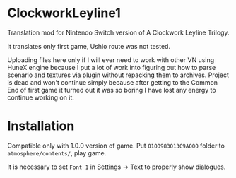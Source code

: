 # ClockworkLeyline1
Translation mod for Nintendo Switch version of A Clockwork Leyline Trilogy.

It translates only first game, Ushio route was not tested.

Uploading files here only if I will ever need to work with other VN using HuneX engine because I put a lot of work into figuring out how to parse scenario and textures via plugin without repacking them to archives.
Project is dead and won't continue simply because after getting to the Common End of first game it turned out it was so boring I have lost any energy to continue working on it.

# Installation
Compatible only with 1.0.0 version of game. Put `0100983013C9A000` folder to `atmosphere/contents/`, play game.

It is necessary to set `Font 1` in Settings -> Text to properly show dialogues.
